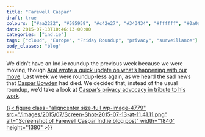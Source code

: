 ```yaml
---
title: "Farewell Caspar"
draft: true
colours: ["#aa2222", "#595959", "#c42e27", "#343434", "#ffffff", "#0a0a0a", "#ffffff"]
date: 2015-07-13T10:46:13+00:00
categories: ["ind.ie"]
tags: ["cloud", "Europe", "Friday Roundup", "privacy", "surveillance"]
body_classes: "blog"
---
```


We didn’t have an Ind.ie roundup the previous week because we were moving, though [Aral wrote a quick update on what’s happening with our move](https://ind.ie/blog/july-update/). Last week we were roundup-less again, as we heard the sad news that [Caspar Bowden](https://en.wikipedia.org/wiki/Caspar_Bowden) had died. We decided that, instead of the usual roundup, we’d take a look at [Caspar’s privacy advocacy in tribute to his work](https://ind.ie/blog/farewell-caspar/).

[{{< figure class="aligncenter size-full wp-image-4779" src="/images/2015/07/Screen-Shot-2015-07-13-at-11.41.11.png" alt="Screenshot of Farewell Caspar Ind.ie blog post" width="1840" height="1380" >}}](https://ind.ie/blog/farewell-caspar/)

